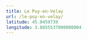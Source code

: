 ```yaml
---
title: Le Puy-en-Velay
url: /le-puy-en-velay/
latitude: 45.0459739
longitude: 3.8855537000000004
---
```

